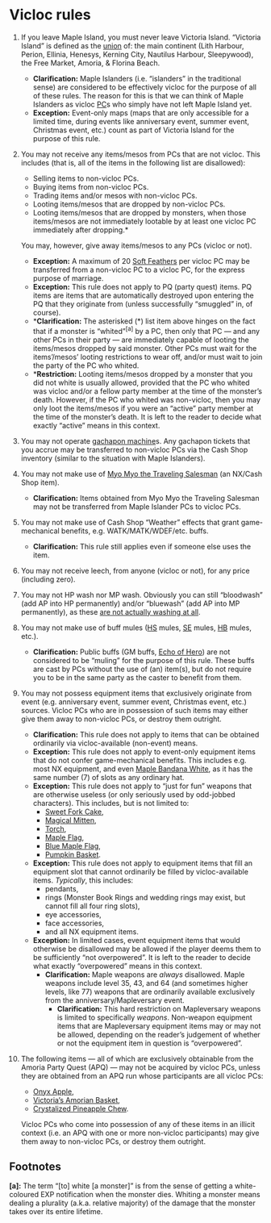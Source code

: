 # Vicloc rules

1. If you leave Maple Island, you must never leave Victoria Island. “Victoria
   Island” is defined as the [union][union] of: the main continent (Lith
   Harbour, Perion, Ellinia, Henesys, Kerning City, Nautilus Harbour,
   Sleepywood), the Free Market, Amoria, & Florina Beach.
    - **Clarification:** Maple Islanders (i\.e. “islanders” in the traditional
      sense) are considered to be effectively vicloc for the purpose of all of
      these rules. The reason for this is that we can think of Maple Islanders
      as vicloc [PC](https://en.wikipedia.org/wiki/Player_character)s who
      simply have not left Maple Island yet.
    - **Exception:** Event-only maps (maps that are only accessible for a
      limited time, during events like anniversary event, summer event,
      Christmas event, etc.) count as part of Victoria Island for the purpose
      of this rule.
2. You may not receive any items/mesos from PCs that are not vicloc. This
   includes (that is, all of the items in the following list are disallowed):
    - Selling items to non-vicloc PCs.
    - Buying items from non-vicloc PCs.
    - Trading items and/or mesos with non-vicloc PCs.
    - Looting items/mesos that are dropped by non-vicloc PCs.
    - Looting items/mesos that are dropped by monsters, when those items/mesos
      are not immediately lootable by at least one vicloc PC immediately after
      dropping.\*

   You may, however, give away items/mesos to any PCs (vicloc or not).

    - **Exception:** A maximum of 20 [Soft
      Feathers](https://maplelegends.com/lib/etc?id=4003005) per vicloc PC may
      be transferred from a non-vicloc PC to a vicloc PC, for the express
      purpose of marriage.
    - **Exception:** This rule does not apply to PQ (party quest) items. PQ
      items are items that are automatically destroyed upon entering the PQ
      that they originate from (unless successfully “smuggled” in, of course).
    - \***Clarification:** The asterisked (\*) list item above hinges on the
      fact that if a monster is “whited”<sup>\[a\]</sup> by a PC, then only
      that PC — and any other PCs in their party — are immediately capable of
      looting the items/mesos dropped by said monster. Other PCs must wait for
      the items’/mesos’ looting restrictions to wear off, and/or must wait to
      join the party of the PC who whited.
    - \***Restriction:** Looting items/mesos dropped by a monster that you did
      not white is usually allowed, provided that the PC who whited was vicloc
      and/or a fellow party member at the time of the monster’s death. However,
      if the PC who whited was non-vicloc, then you may only loot the
      items/mesos if you were an “active” party member at the time of the
      monster’s death. It is left to the reader to decide what exactly “active”
      means in this context.
3. You may not operate [gachapon
   machine](https://maplelegends.com/lib/npc?id=9100100)s. Any gachapon tickets
   that you accrue may be transferred to non-vicloc PCs via the Cash Shop
   inventory (similar to the situation with Maple Islanders).
4. You may not make use of [Myo Myo the Traveling
   Salesman](https://maplelegends.com/lib/cash?id=5450000) (an NX/Cash Shop
   item).
    - **Clarification:** Items obtained from Myo Myo the Traveling Salesman may
      not be transferred from Maple Islander PCs to vicloc PCs.
5. You may not make use of Cash Shop “Weather” effects that grant
   game-mechanical benefits, e\.g. WATK/MATK/WDEF/etc. buffs.
    - **Clarification:** This rule still applies even if someone else uses the
      item.
6. You may not receive leech, from anyone (vicloc or not), for any price
   (including zero).
7. You may not HP wash nor MP wash. Obviously you can still “bloodwash” (add AP
   into HP permanently) and/or “bluewash” (add AP into MP permanently), as
   these [are not actually washing at
   all](https://en.wiktionary.org/wiki/misnomer).
8. You may not make use of buff mules
   ([HS](https://maplelegends.com/lib/skill?id=2311003) mules,
   [SE](https://maplelegends.com/lib/skill?id=3121002) mules,
   [HB](https://maplelegends.com/lib/skill?id=1301007) mules, etc.).
    - **Clarification:** Public buffs (GM buffs, [Echo of
      Hero](https://maplelegends.com/lib/skill?id=1005)) are not considered to
      be “muling” for the purpose of this rule. These buffs are cast by PCs
      without the use of (an) item(s), but do not require you to be in the same
      party as the caster to benefit from them.
9. You may not possess equipment items that exclusively originate from event
   (e\.g. anniversary event, summer event, Christmas event, etc.) sources.
   Vicloc PCs who are in possession of such items may either give them away to
   non-vicloc PCs, or destroy them outright.
    - **Clarification:** This rule does not apply to items that can be obtained
      ordinarily via vicloc-available (non-event) means.
    - **Exception:** This rule does not apply to event-only equipment items
      that do not confer game-mechanical benefits. This includes e\.g. most NX
      equipment, and even [Maple Bandana
      White](https://maplelegends.com/lib/equip?id=01002515), as it has the
      same number (7) of slots as any ordinary hat.
    - **Exception:** This rule does not apply to “just for fun” weapons that
      are otherwise useless (or only seriously used by odd-jobbed characters).
      This includes, but is not limited to:
        - [Sweet Fork Cake](https://maplelegends.com/lib/equip?id=01472088),
        - [Magical Mitten](https://maplelegends.com/lib/equip?id=01472063),
        - [Torch](https://maplelegends.com/lib/equip?id=01302084),
        - [Maple Flag](https://maplelegends.com/lib/equip?id=01302033),
        - [Blue Maple Flag](https://maplelegends.com/lib/equip?id=01302065),
        - [Pumpkin Basket](https://maplelegends.com/lib/equip?id=01302034).
    - **Exception:** This rule does not apply to equipment items that fill an
      equipment slot that cannot ordinarily be filled by vicloc-available
      items. _Typically_, this includes:
        - pendants,
        - rings (Monster Book Rings and wedding rings may exist, but cannot
          fill all four ring slots),
        - eye accessories,
        - face accessories,
        - and all NX equipment items.
    - **Exception:** In limited cases, event equipment items that would
      otherwise be disallowed may be allowed if the player deems them to be
      sufficiently “not overpowered”. It is left to the reader to decide what
      exactly “overpowered” means in this context.
        - **Clarification:** Maple weapons are _always_ disallowed. Maple
          weapons include level 35, 43, and 64 (and sometimes higher levels,
          like 77) weapons that are ordinarily available exclusively from the
          anniversary/Mapleversary event.
            - **Clarification:** This hard restriction on Mapleversary weapons
              is limited to specifically _weapons_. Non-weapon equipment items
              that are Mapleversary equipment items may or may not be allowed,
              depending on the reader’s judgement of whether or not the
              equipment item in question is “overpowered”.
10. The following items — all of which are exclusively obtainable from the
    Amoria Party Quest (APQ) — may not be acquired by vicloc PCs, unless they
    are obtained from an APQ run whose participants are all vicloc PCs:
    - [Onyx Apple](https://maplelegends.com/lib/use?id=2022179),
    - [Victoria’s Amorian Basket](https://maplelegends.com/lib/use?id=2022181),
    - [Crystalized Pineapple
      Chew](https://maplelegends.com/lib/use?id=2022182).

    Vicloc PCs who come into possession of any of these items in an illicit
    context (i\.e. an APQ with one or more non-vicloc participants) may give
    them away to non-vicloc PCs, or destroy them outright.

## Footnotes

**\[a\]:** The term “\[to\] white \[a monster\]” is from the sense of getting a
white-coloured EXP notification when the monster dies. Whiting a monster means
dealing a plurality (a\.k\.a. relative majority) of the damage that the monster
takes over its entire lifetime.

[union]: https://en.wikipedia.org/wiki/Union_(set_theory)
